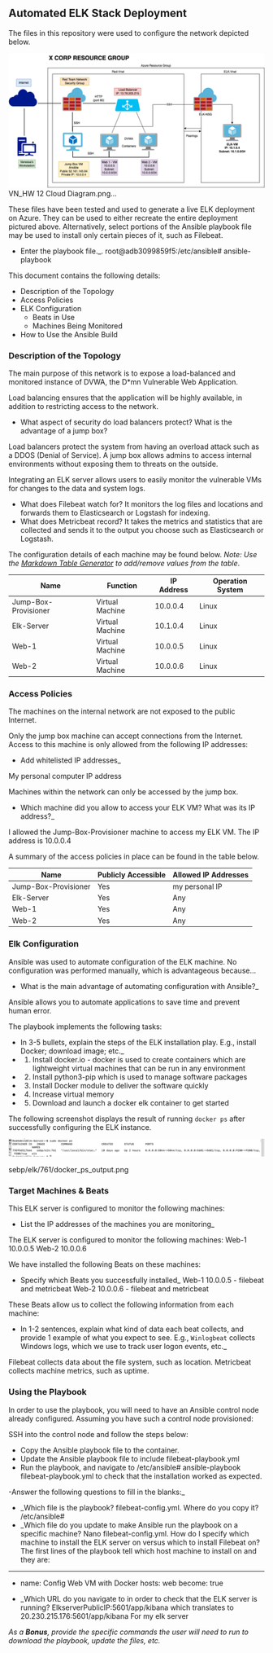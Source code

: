 ## Automated ELK Stack Deployment

The files in this repository were used to configure the network depicted below.

![Update the path with the name of your diagram](Diagrams/elk-diagram.png) VN_HW 12 Cloud Diagram.png...

These files have been tested and used to generate a live ELK deployment on Azure. They can be used to either recreate the entire deployment pictured above. Alternatively, select portions of the Ansible playbook file may be used to install only certain pieces of it, such as Filebeat.

  - Enter the playbook file._.  root@adb3099859f5:/etc/ansible# ansible-playbook

This document contains the following details:
- Description of the Topology
- Access Policies
- ELK Configuration
  - Beats in Use
  - Machines Being Monitored
- How to Use the Ansible Build


### Description of the Topology

The main purpose of this network is to expose a load-balanced and monitored instance of DVWA, the D*mn Vulnerable Web Application.

Load balancing ensures that the application will be highly available, in addition to restricting access to the network.
- What aspect of security do load balancers protect? What is the advantage of a jump box?

Load balancers protect the system from having an overload attack such as a DDOS (Denial of Service). A jump box allows admins to access internal environments without exposing them to threats on the outside. 

Integrating an ELK server allows users to easily monitor the vulnerable VMs for changes to the data and system logs.
- What does Filebeat watch for?  It monitors the log files and locations and forwards them to Elasticsearch or Logstash for indexing. 
- What does Metricbeat record? It takes the metrics and statistics that are collected and sends it to the output you choose such as Elasticsearch or Logstash.

The configuration details of each machine may be found below.
_Note: Use the [Markdown Table Generator](http://www.tablesgenerator.com/markdown_tables) to add/remove values from the table_.

| Name                 | Function        | IP Address | Operation System |
|----------------------|-----------------|------------|------------------|
| Jump-Box-Provisioner | Virtual Machine | 10.0.0.4   | Linux            |
| Elk-Server           | Virtual Machine | 10.1.0.4   | Linux            |
| Web-1                | Virtual Machine | 10.0.0.5   | Linux            |
| Web-2                | Virtual Machine | 10.0.0.6   | Linux            |

### Access Policies

The machines on the internal network are not exposed to the public Internet. 

Only the jump box machine can accept connections from the Internet. Access to this machine is only allowed from the following IP addresses:
- Add whitelisted IP addresses_

My personal computer IP address

Machines within the network can only be accessed by the jump box.
- Which machine did you allow to access your ELK VM? What was its IP address?_

I allowed the Jump-Box-Provisioner machine to access my ELK VM. The IP address is 10.0.0.4

A summary of the access policies in place can be found in the table below.


| Name                 | Publicly Accessible | Allowed IP Addresses |
|----------------------|---------------------|----------------------|
| Jump-Box-Provisioner | Yes                 | my personal IP        |
| Elk-Server           | Yes                 | Any                  |
| Web-1                | Yes                 | Any                  |
| Web-2                | Yes                 | Any                  |

### Elk Configuration

Ansible was used to automate configuration of the ELK machine. No configuration was performed manually, which is advantageous because...
- What is the main advantage of automating configuration with Ansible?_

Ansible allows you to automate applications to save time and prevent human error.

The playbook implements the following tasks:
- In 3-5 bullets, explain the steps of the ELK installation play. E.g., install Docker; download image; etc._
- 1. Install docker.io - docker is used to create containers which are lightweight virtual machines that can be run in any environment
- 2. Install python3-pip which is used to manage software packages
- 3. Install Docker module to deliver the software quickly
- 4. Increase virtual memory
- 5. Download and launch a docker elk container to get started

The following screenshot displays the result of running `docker ps` after successfully configuring the ELK instance.

![Update the path with the name of your screenshot of docker ps output](Diagrams/docker-output.png)

sebp/elk/761/docker_ps_output.png

### Target Machines & Beats
This ELK server is configured to monitor the following machines:
- List the IP addresses of the machines you are monitoring_

The ELK server is configured to monitor the following machines:
Web-1 10.0.0.5
Web-2 10.0.0.6

We have installed the following Beats on these machines:
- Specify which Beats you successfully installed_
Web-1 10.0.0.5 - filebeat and metricbeat
Web-2 10.0.0.6 - filebeat and metricbeat


These Beats allow us to collect the following information from each machine:
- In 1-2 sentences, explain what kind of data each beat collects, and provide 1 example of what you expect to see. E.g., `Winlogbeat` collects Windows logs, which we use to track user logon events, etc._


Filebeat collects data about the file system, such as location.
Metricbeat collects machine metrics, such as uptime.

### Using the Playbook
In order to use the playbook, you will need to have an Ansible control node already configured. Assuming you have such a control node provisioned: 

SSH into the control node and follow the steps below:
- Copy the Ansible playbook file to the container.
- Update the Ansible playbook file to include filebeat-playbook.yml 
- Run the playbook, and navigate to /etc/ansible# ansible-playbook filebeat-playbook.yml 
to check that the installation worked as expected.

-Answer the following questions to fill in the blanks:_
- _Which file is the playbook? filebeat-config.yml. Where do you copy it? /etc/ansible#
- _Which file do you update to make Ansible run the playbook on a specific machine? Nano filebeat-config.yml. How do I specify which machine to install the ELK server on versus which to install Filebeat on? The first lines of the playbook tell which host machine to install on and they are:
---
- name: Config Web VM with Docker
  hosts: web
  become: true

- _Which URL do you navigate to in order to check that the ELK server is running? ElkserverPublicIP:5601/app/kibana which translates to 20.230.215.176:5601/app/kibana
For my elk server 


_As a **Bonus**, provide the specific commands the user will need to run to download the playbook, update the files, etc._